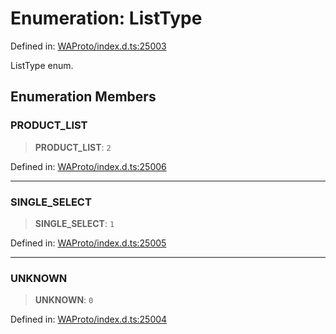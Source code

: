 # Enumeration: ListType

Defined in: [WAProto/index.d.ts:25003](https://github.com/Fokusdotid/Baileys/blob/3533fb5d5a1e97f0cc8384505a121b389a346518/WAProto/index.d.ts#L25003)

ListType enum.

## Enumeration Members

### PRODUCT\_LIST

> **PRODUCT\_LIST**: `2`

Defined in: [WAProto/index.d.ts:25006](https://github.com/Fokusdotid/Baileys/blob/3533fb5d5a1e97f0cc8384505a121b389a346518/WAProto/index.d.ts#L25006)

***

### SINGLE\_SELECT

> **SINGLE\_SELECT**: `1`

Defined in: [WAProto/index.d.ts:25005](https://github.com/Fokusdotid/Baileys/blob/3533fb5d5a1e97f0cc8384505a121b389a346518/WAProto/index.d.ts#L25005)

***

### UNKNOWN

> **UNKNOWN**: `0`

Defined in: [WAProto/index.d.ts:25004](https://github.com/Fokusdotid/Baileys/blob/3533fb5d5a1e97f0cc8384505a121b389a346518/WAProto/index.d.ts#L25004)
